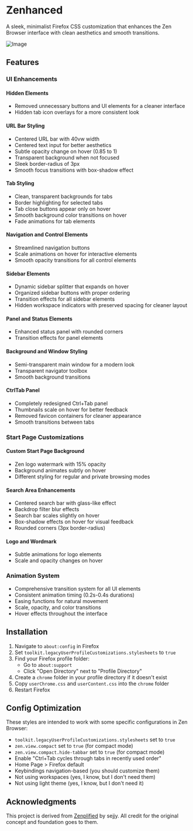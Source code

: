 # Zenhanced

A sleek, minimalist Firefox CSS customization that enhances the Zen Browser interface with clean aesthetics and smooth transitions.

![Image](https://github.com/user-attachments/assets/06168259-1e08-4266-8499-4b294435b80b)

## Features

### UI Enhancements

#### Hidden Elements
- Removed unnecessary buttons and UI elements for a cleaner interface
- Hidden tab icon overlays for a more consistent look

#### URL Bar Styling
- Centered URL bar with 40vw width
- Centered text input for better aesthetics
- Subtle opacity change on hover (0.85 to 1)
- Transparent background when not focused
- Sleek border-radius of 3px
- Smooth focus transitions with box-shadow effect

#### Tab Styling
- Clean, transparent backgrounds for tabs
- Border highlighting for selected tabs
- Tab close buttons appear only on hover
- Smooth background color transitions on hover
- Fade animations for tab elements

#### Navigation and Control Elements
- Streamlined navigation buttons
- Scale animations on hover for interactive elements
- Smooth opacity transitions for all control elements

#### Sidebar Elements
- Dynamic sidebar splitter that expands on hover
- Organized sidebar buttons with proper ordering
- Transition effects for all sidebar elements
- Hidden workspace indicators with preserved spacing for cleaner layout

#### Panel and Status Elements
- Enhanced status panel with rounded corners
- Transition effects for panel elements

#### Background and Window Styling
- Semi-transparent main window for a modern look
- Transparent navigator toolbox
- Smooth background transitions

#### CtrlTab Panel
- Completely redesigned Ctrl+Tab panel
- Thumbnails scale on hover for better feedback
- Removed favicon containers for cleaner appearance
- Smooth transitions between tabs

### Start Page Customizations

#### Custom Start Page Background
- Zen logo watermark with 15% opacity
- Background animates subtly on hover
- Different styling for regular and private browsing modes

#### Search Area Enhancements
- Centered search bar with glass-like effect
- Backdrop filter blur effects
- Search bar scales slightly on hover
- Box-shadow effects on hover for visual feedback
- Rounded corners (3px border-radius)

#### Logo and Wordmark
- Subtle animations for logo elements
- Scale and opacity changes on hover

### Animation System

- Comprehensive transition system for all UI elements
- Consistent animation timing (0.2s-0.4s durations)
- Easing functions for natural movement
- Scale, opacity, and color transitions
- Hover effects throughout the interface

## Installation

1. Navigate to `about:config` in Firefox
2. Set `toolkit.legacyUserProfileCustomizations.stylesheets` to `true`
3. Find your Firefox profile folder:
   - Go to `about:support`
   - Click "Open Directory" next to "Profile Directory"
4. Create a `chrome` folder in your profile directory if it doesn't exist
5. Copy `userChrome.css` and `userContent.css` into the `chrome` folder
6. Restart Firefox

## Config Optimization

These styles are intended to work with some specific configurations in Zen Browser:

- `toolkit.legacyUserProfileCustomizations.stylesheets` set to `true`
- `zen.view.compact` set to `true` (for compact mode)
- `zen.view.compact.hide-tabbar` set to `true` (for compact mode)
- Enable "Ctrl+Tab cycles through tabs in recently used order"
- Home Page > Firefox default
- Keybindings navigation-based (you should customize them)
- Not using workspaces (yes, I know, but I don't need them)
- Not using light theme (yes, I know, but I don't need it)

## Acknowledgments

This project is derived from [Zenplified](https://github.com/sejjy/zenplified) by sejjy. 
All credit for the original concept and foundation goes to them.

